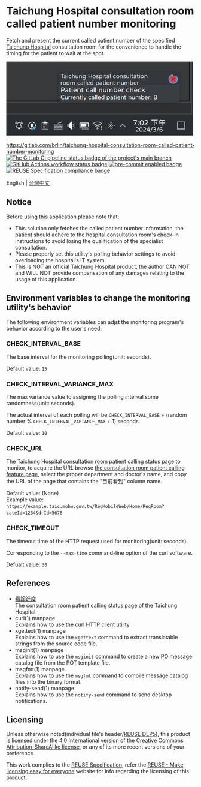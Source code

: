 # Taichung Hospital consultation room called patient number monitoring

Fetch and present the current called patient number of the specified [Taichung Hospital](https://www.taic.mohw.gov.tw/) consultation room for the convenience to handle the timing for the patient to wait at the spot.

![Desktop notification screenshot example](doc-assets/main-view-en.png "Desktop notification screenshot example")

<https://gitlab.com/brlin/taichung-hospital-consultation-room-called-patient-number-monitoring>  
[![The GitLab CI pipeline status badge of the project's `main` branch](https://gitlab.com/brlin/taichung-hospital-consultation-room-called-patient-number-monitoring/badges/main/pipeline.svg?ignore_skipped=true "Click here to check out the comprehensive status of the GitLab CI pipelines")](https://gitlab.com/brlin/taichung-hospital-consultation-room-called-patient-number-monitoring/-/pipelines) [![GitHub Actions workflow status badge](https://github.com/brlin-tw/taichung-hospital-consultation-room-called-patient-number-monitoring/actions/workflows/check-potential-problems.yml/badge.svg "GitHub Actions workflow status")](https://github.com/brlin-tw/taichung-hospital-consultation-room-called-patient-number-monitoring/actions/workflows/check-potential-problems.yml) [![pre-commit enabled badge](https://img.shields.io/badge/pre--commit-enabled-brightgreen?logo=pre-commit&logoColor=white "This project uses pre-commit to check potential problems")](https://pre-commit.com/) [![REUSE Specification compliance badge](https://api.reuse.software/badge/gitlab.com/brlin/taichung-hospital-consultation-room-called-patient-number-monitoring "This project complies to the REUSE specification to decrease software licensing costs")](https://api.reuse.software/info/gitlab.com/brlin/taichung-hospital-consultation-room-called-patient-number-monitoring)

English | [台灣中文](README.zh_TW.md)

## Notice

Before using this application please note that:

* This solution only fetches the called patient number information, the patient should adhere to the hospital consultation room's check-in instructions to avoid losing the qualification of the specialist consultation.
* Please properly set this utility's polling behavior settings to avoid overloading the hospital's IT system.
* This is NOT an official Taichung Hospital product, the author CAN NOT and WILL NOT provide compensation of any damages relating to the usage of this application.

## Environment variables to change the monitoring utility's behavior

The following environment variables can adjst the monitoring program's behavior according to the user's need:

### CHECK_INTERVAL_BASE

The base interval for the monitoring polling(unit: seconds).

Default value: `15`

### CHECK_INTERVAL_VARIANCE_MAX

The max variance value to assigning the polling interval some  randomness(unit: seconds).

The actual interval of each polling will be `CHECK_INTERVAL_BASE` + (random number % `CHECK_INTERVAL_VARIANCE_MAX` + 1) seconds.

Default value: `10`

### CHECK_URL

The Taichung Hospital consultation room patient calling status page to monitor, to acquire the URL browse [the consultation room patient calling feature page](https://www03.taic.mohw.gov.tw/RegMobileWeb/Home/RegRoomList?Flag=Y), select the proper department and doctor's name, and copy the URL of the page that contains the "目前看到" column name.

Default value: (None)  
Example value: `https://example.taic.mohw.gov.tw/RegMobileWeb/Home/RegRoom?cateId=1234&drId=5678`

### CHECK_TIMEOUT

The timeout time of the HTTP request used for monitoring(unit: seconds).

Corresponding to the `--max-time` command-line option of the curl software.

Defualt value: `30`

## References

* [看診進度](https://www03.taic.mohw.gov.tw/RegMobileWeb/Home/RegRoomList?Flag=Y)  
  The consultation room patient calling status page of the Taichung Hospital.
* curl(1) manpage  
  Explains how to use the curl HTTP client utility
* xgettext(1) manpage  
  Explains how to use the `xgettext` command to extract translatable strings from the source code file.
* msginit(1) manpage  
  Explains how to use the `msginit` command to create a new PO message catalog file from the POT template file.
* msgfmt(1) manpage  
  Explains how to use the `msgfmt` command to compile message catalog files into the binary format.
* notify-send(1) manpage  
  Explains how to use the `notify-send` command to send desktop notifications.

## Licensing

Unless otherwise noted(individual file's header/[REUSE DEP5](.reuse/dep5)), this product is licensed under [the 4.0 International version of the Creative Commons Attribution-ShareAlike license](https://creativecommons.org/licenses/by-sa/4.0/), or any of its more recent versions of your preference.

This work complies to the [REUSE Specification](https://reuse.software/spec/), refer the [REUSE - Make licensing easy for everyone](https://reuse.software/) website for info regarding the licensing of this product.
